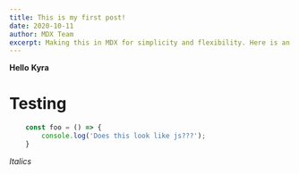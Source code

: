 ```yaml
---
title: This is my first post!
date: 2020-10-11
author: MDX Team
excerpt: Making this in MDX for simplicity and flexibility. Here is an expanded excerpt, we can assume we want a reasonable length. Something like two hundred chars?Here is an expanded excerpt, we can assume we want a reasonable length. Something like two hundred chars? Here is an expanded excerpt.
---
```


**Hello** __Kyra__
# Testing
```js
    const foo = () => {
        console.log('Does this look like js???');
    }
```
*Italics*